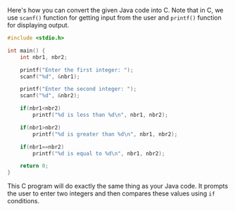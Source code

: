 Here's how you can convert the given Java code into C. Note that in C, we use `scanf()` function for getting input from the user and `printf()` function for displaying output.

```c
#include <stdio.h>

int main() {
    int nbr1, nbr2;

    printf("Enter the first integer: ");
    scanf("%d", &nbr1);

    printf("Enter the second integer: ");
    scanf("%d", &nbr2);

    if(nbr1<nbr2)
        printf("%d is less than %d\n", nbr1, nbr2);

    if(nbr1>nbr2)
        printf("%d is greater than %d\n", nbr1, nbr2);

    if(nbr1==nbr2)
        printf("%d is equal to %d\n", nbr1, nbr2);

    return 0;
}
```
This C program will do exactly the same thing as your Java code. It prompts the user to enter two integers and then compares these values using `if` conditions.
